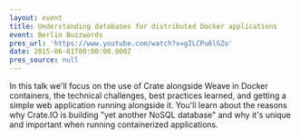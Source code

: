 ```yaml
---
layout: event
title: Understanding databases for distributed Docker applications
event: Berlin Buzzwords
pres_url: 'https://www.youtube.com/watch?v=gILCPu6lGZo'
date: 2015-06-01T00:00:00.000Z
pres_source: null
---
```


In this talk we'll focus on the use of Crate alongside Weave in Docker containers, the technical challenges, best practices learned, and getting a simple web application running alongside it. You'll learn about the reasons why Crate.IO is building "yet another NoSQL database" and why it's unique and important when running containerized applications.
